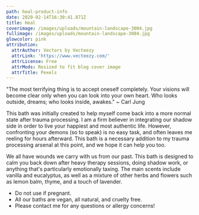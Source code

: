 ```yaml
---
path: heal-product-info
date: 2020-02-14T16:30:41.871Z
title: Heal
coverimage: /images/uploads/mountain-landscape-3004.jpg
fullimage: /images/uploads/mountain-landscape-3004.jpg
glowcolor: pink
attribution:
  attrAuthor: Vectors by Vecteezy
  attrLink: 'https://www.vecteezy.com/'    
  attrLicense: Free   
  attrMods: Resized to fit blog cover image
  attrTitle: Pexels
---
```

<!--StartFragment-->

"The most terrifying thing is to accept oneself completely. Your visions will become clear only when you can look into your own heart. Who looks outside, dreams; who looks inside, awakes." ~ Carl Jung

This bath was initially created to help myself come back into a more normal state after trauma processing. I am a firm believer in integrating our shadow side in order to live your happiest and most authentic life. However, confronting your demons (so to speak) is no easy task, and often leaves me reeling for hours afterward. This bath is a necessary addition to my trauma processing arsenal at this point, and we hope it can help you too.

We all have wounds we carry with us from our past. This bath is designed to calm you back down after heavy therapy sessions, doing shadow work, or anything that's particularly emotionally taxing. The main scents include vanilla and eucalyptus, as well as a mixture of other herbs and flowers such as lemon balm, thyme, and a touch of lavender.

* Do not use if pregnant.
* All our baths are vegan, all natural, and cruelty free.
* Please contact me for any questions or allergy concerns!

<!--EndFragment-->
